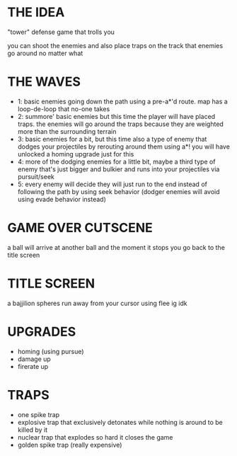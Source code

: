 # THE IDEA

"tower" defense game that trolls you

you can shoot the enemies and also place traps on the track that enemies go around no matter what

# THE WAVES

- 1: basic enemies going down the path using a pre-a*'d route. map has a loop-de-loop that no-one takes
- 2: summore' basic enemies but this time the player will have placed traps. the enemies will go around the traps because they are weighted more than the surrounding terrain
- 3: basic enemies for a bit, but this time also a type of enemy that dodges your projectiles by rerouting around them using a*! you will have unlocked a homing upgrade just for this
- 4: more of the dodging enemies for a little bit, maybe a third type of enemy that's just bigger and bulkier and runs into your projectiles via pursuit/seek
- 5: every enemy will decide they will just run to the end instead of following the path by using seek behavior (dodger enemies will avoid using evade behavior instead)

# GAME OVER CUTSCENE

a ball will arrive at another ball and the moment it stops you go back to the title screen

# TITLE SCREEN

a bajjilion spheres run away from your cursor using flee ig idk

# UPGRADES

- homing (using pursue)
- damage up
- firerate up

# TRAPS

- one spike trap
- explosive trap that exclusively detonates while nothing is around to be killed by it
- nuclear trap that explodes so hard it closes the game
- golden spike trap (really expensive)